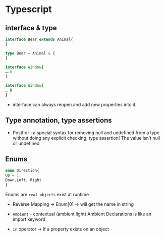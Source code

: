 # Typescript
## interface & type

``` typescript
interface Bear extends Animal{
}

type Bear = Animal & {
}

interface Window{
….A
}

interface Window{
… B
}
```
- interface can always reopen and add new properties into it.

## Type annotation, type assertions
- Postfix`!` :  a special syntax for removing null and undefined from a type without doing any explicit checking, type assertion! The value isn’t null or undefined
## Enums
``` typescript
enum Direction{
Up = 1,
Down,Left, Right
}
```
Enums are `real objects` exist at runtime
* Reverse Mapping -> Enum[0] => will get the name in string

- `Ambient` - contextual (ambient light)
Ambient Declarations is like an import keyword

- `In` operator -> if a property exists on an object
